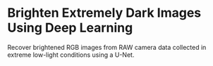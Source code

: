 # **Brighten Extremely Dark Images Using Deep Learning**

Recover brightened RGB images from RAW camera data collected in extreme low-light conditions using a U-Net.
